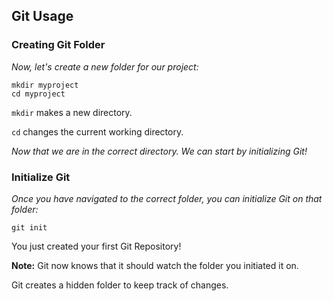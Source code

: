 ## Git Usage

### Creating Git Folder

*Now, let's create a new folder for our project:*

    mkdir myproject
    cd myproject

`mkdir` makes a new directory.

`cd` changes the current working directory.

*Now that we are in the correct directory. We can start by initializing Git!*

### Initialize Git

*Once you have navigated to the correct folder, you can initialize Git on that folder:*

    git init

You just created your first Git Repository!

**Note:** Git now knows that it should watch the folder you initiated it on.

Git creates a hidden folder to keep track of changes.
